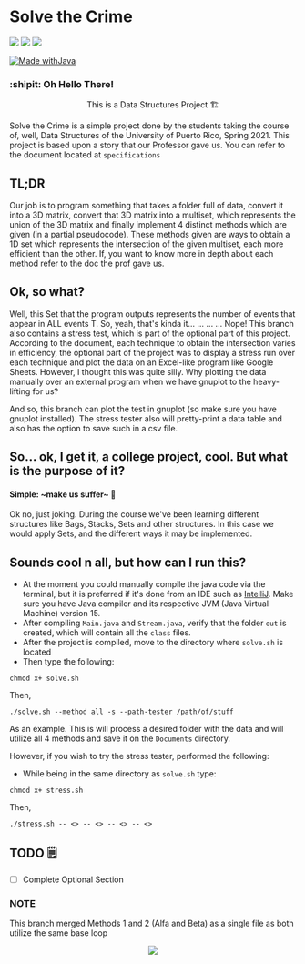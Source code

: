 
# Solve the Crime


<a href="https://github.com/FrenzyExists/Solve-The-Crime/stargazers"><img src="https://img.shields.io/github/stars/FrenzyExists/Solve-The-Crime?colorA=4c566a&colorB=BF616A&style=for-the-badge&logo=starship"></a>
<a href="https://github.com/FrenzyExists/Solve-The-Crime/issues"><img src="https://img.shields.io/github/issues/FrenzyExists/Solve-The-Crime?colorA=4c566a&colorB=88C0D0&style=for-the-badge&logo=bugatti"></a>
<a href="https://github.com/FrenzyExists/Solve-The-Crime/network/members"><img src="https://img.shields.io/github/forks/FrenzyExists/Solve-The-Crime?colorA=4c566a&colorB=BF616A&style=for-the-badge&logo=github"></a>

[![Made withJava](https://img.shields.io/badge/Made%20with-Java-BF616A?style=for-the-badge&colorA=4c566a&logo=Java)](https://java.com/en/)


<h3>:shipit: Oh Hello There! </h3>

<p align="center"> This is a Data Structures Project 🏗 </p>

Solve the Crime is a simple project done by the students taking the course of, well, Data Structures of the University of Puerto Rico, Spring 2021. This project is based upon a story that our Professor gave us. You can refer to the document located at `specifications`

## TL;DR
Our job is to program something that takes a folder full of data, convert it into a 3D matrix, convert that 3D matrix into a multiset, which represents the union of the 3D matrix and finally implement 4 distinct methods which are given (in a partial pseudocode). These methods given are ways to obtain a 1D set which represents the intersection of the given multiset, each more efficient than the other. If, you want to know more in depth about each method refer to the doc the prof gave us.

## Ok, so what?
Well, this Set that the program outputs represents the number of events that appear in ALL events T. So, yeah, that's kinda it...
...
...
... 
Nope! This branch also contains a stress test, which is part of the optional part of this project. According to the document, each technique to obtain the intersection varies in efficiency, the optional part of the project was to display a stress run over each technique and plot the data on an Excel-like program like Google Sheets. However, I thought this was quite silly. Why plotting the data manually over an external program when we have gnuplot to the heavy-lifting for us?

And so, this branch can plot the test in gnuplot (so make sure you have gnuplot installed). The stress tester also will pretty-print a data table and also has the option to save such in a csv file.

## So... ok, I get it, a college project, cool. But what is the purpose of it?
#### Simple: ~make us suffer~ 🤣

Ok no, just joking. During the course we've been learning different structures like Bags, Stacks, Sets and other structures. In this case we would apply Sets, and the different ways it may be implemented.

## Sounds cool n all, but how can I run this?
* At the moment you could manually compile the java code via the terminal, but it is preferred if it's done from an IDE such as [IntelliJ](https://www.jetbrains.com/idea/). Make sure you have Java compiler and its respective JVM (Java Virtual Machine) version 15.
* After compiling `Main.java` and `Stream.java`, verify that the folder `out` is created, which will contain all the `class` files. 
* After the project is compiled, move to the directory where `solve.sh` is located
* Then type the following:

```
chmod x+ solve.sh
```

Then,

```
./solve.sh --method all -s --path-tester /path/of/stuff
```

As an example. This is will process a desired folder with the data and will utilize all 4 methods and save it on the `Documents` directory.

However, if you wish to try the stress tester, performed the following:

* While being in the same directory as `solve.sh` type:

```
chmod x+ stress.sh
```

Then, 

```
./stress.sh -- <> -- <> -- <> -- <>
```



## TODO 🗒
- [ ] Complete Optional Section

### NOTE
This branch merged Methods 1 and 2 (Alfa and Beta) as a single file as both utilize the same base loop

<p align="center"><a href="https://github.com/Axarva/dotfiles-2.0/blob/main/LICENSE"><img src="https://img.shields.io/badge/license-MIT-orange.svg?colorA=4c566a&colorB=88c0d0&style=for-the-badge&logo=mitsubishi"></a></p>

